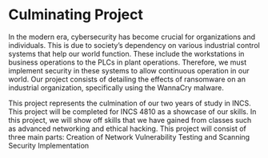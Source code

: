# Culminating Project

In the modern era, cybersecurity has become crucial for organizations and individuals. This is due to society’s dependency on various industrial control systems that help our world function. These include the workstations in business operations to the PLCs in plant operations. Therefore, we must implement security in these systems to allow continuous operation in our world. Our project consists of detailing the effects of ransomware on an industrial organization, specifically using the WannaCry malware.

This project represents the culmination of our two years of study in INCS. This project will be completed for INCS 4810 as a showcase of our skills. In this project, we will show off skills that we have gained from classes such as advanced networking and ethical hacking. This project will consist of three main parts:
Creation of Network
Vulnerability Testing and Scanning
Security Implementation
